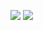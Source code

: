 <!--  <a href="https://elixir-lang.org" target="_blank">
  <img src="https://www.vectorlogo.zone/logos/elixir-lang/elixir-lang-icon.svg" alt="elixir" width="40" height="40"/> 
  <a href="https://graphql.org" target="_blank"> <img src="https://www.vectorlogo.zone/logos/graphql/graphql-icon.svg" alt="graphql" width="40" height="40"/> </a> <a href="https://nestjs.com/" target="_blank"> <img src="https://www.vectorlogo.zone/logos/nestjs/nestjs-icon.svg" width="40" height="40" alt="nestjs" /></a> 
  <a href="https://www.mongodb.com/" target="_blank"> <img src="https://raw.githubusercontent.com/devicons/devicon/master/icons/mongodb/mongodb-original-wordmark.svg" alt="mongodb" width="40" height="40"/> </a> 
  <a href="https://www.postgresql.org" target="_blank"> <img src="https://raw.githubusercontent.com/devicons/devicon/master/icons/postgresql/postgresql-original-wordmark.svg" alt="postgresql" width="40" height="40"/> </a> 
  <a href="https://reactjs.org/" target="_blank"> <img src="https://api.iconify.design/vscode-icons:file-type-reactts.svg" alt="react" width="40" height="40"/> </a> 
  <a href="https://redux.js.org" target="_blank"> <img src="https://raw.githubusercontent.com/devicons/devicon/master/icons/redux/redux-original.svg" alt="redux" width="40" height="40"/> </a> <a href="https://www.typescriptlang.org/" target="_blank"> <img src="https://raw.githubusercontent.com/devicons/devicon/master/icons/typescript/typescript-original.svg" alt="typescript" width="40" height="40"/> </a>
  

 <a href="https://redux-saga.js.org/" target="_blank">   <img src="https://api.iconify.design/logos:redux-saga.svg" alt="react" width="40" height="40"/> </a>
   -->

[![](https://komarev.com/ghpvc/?username=chanphiromsok&color=blue&label=Profile%20Views)](https://github.com/chanphiromsok)
[![](https://img.shields.io/github/followers/chanphiromsok?label=GitHub%20Followers)](https://github.com/chanphiromsok)




